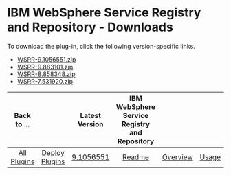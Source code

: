 
# IBM WebSphere Service Registry and Repository - Downloads

To download the plug-in, click the following version-specific links.
- [WSRR-9.1056551.zip](https://raw.githubusercontent.com/UrbanCode/IBM-UCD-PLUGINS/main/files/WSRR/WSRR-9.1056551.zip)
- [WSRR-9.883101.zip](https://raw.githubusercontent.com/UrbanCode/IBM-UCD-PLUGINS/main/files/WSRR/WSRR-9.883101.zip)
- [WSRR-8.858348.zip](https://raw.githubusercontent.com/UrbanCode/IBM-UCD-PLUGINS/main/files/WSRR/WSRR-8.858348.zip)
- [WSRR-7.531920.zip](https://raw.githubusercontent.com/UrbanCode/IBM-UCD-PLUGINS/main/files/WSRR/WSRR-7.531920.zip)

|Back to ...||Latest Version|IBM WebSphere Service Registry and Repository ||||
| :---: | :---: | :---: | :---: | :---: | :---: | :---: |
|[All Plugins](../../index.md)|[Deploy Plugins](../README.md)|[9.1056551](https://raw.githubusercontent.com/UrbanCode/IBM-UCD-PLUGINS/main/files/WSRR/WSRR-9.1056551.zip)|[Readme](README.md)|[Overview](overview.md)|[Usage](usage.md)|[Steps](steps.md)|
